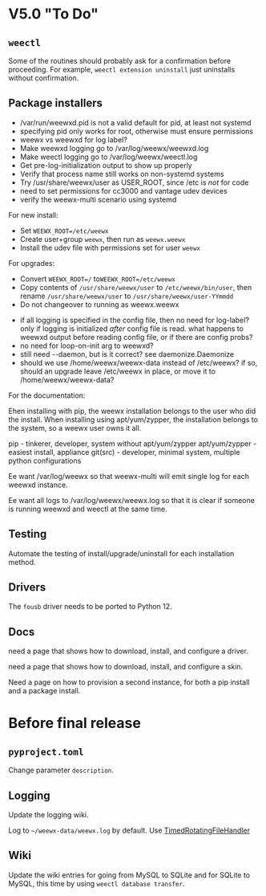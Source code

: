 # V5.0 "To Do"

## `weectl`

Some of the routines should probably ask for a confirmation before proceeding.
For example, `weectl extension uninstall` just uninstalls without confirmation. 

## Package installers

- /var/run/weewxd.pid is not a valid default for pid, at least not systemd
- specifying pid only works for root, otherwise must ensure permissions
- weewx vs weewxd for log label?
- Make weewxd logging go to /var/log/weewx/weewxd.log
- Make weectl logging go to /var/log/weewx/weectl.log 
- Get pre-log-initialization output to show up properly
- Verify that process name still works on non-systemd systems
- Try /usr/share/weewx/user as USER_ROOT, since /etc is *not* for code
- need to set permissions for cc3000 and vantage udev devices
- verify the weewx-multi scenario using systemd

For new install:
* Set `WEEWX_ROOT=/etc/weewx`
* Create user+group `weewx`, then run as `weewx.weewx`
* Install the udev file with permissions set for user `weewx`

For upgrades:
* Convert `WEEWX_ROOT=/` to`WEEWX_ROOT=/etc/weewx`
* Copy contents of `/usr/share/weewx/user` to `/etc/weewx/bin/user`, then
rename `/usr/share/weewx/user` to `/usr/share/weewx/user-YYmmdd`
* Do not changeover to running as weewx.weewx

- if all logging is specified in the config file, then no need for log-label?
   only if logging is initialized *after* config file is read.  what happens
   to weewxd output before reading config file, or if there are config probs?
- no need for loop-on-init arg to weewxd?
- still need --daemon, but is it correct?  see daemonize.Daemonize
- should we use /home/weewx/weewx-data instead of /etc/weewx?  if so, should
   an upgrade leave /etc/weewx in place, or move it to /home/weewx/weewx-data?

For the documentation:

Ehen installing with pip, the weewx installation belongs to the user who did
the install.  When installing using apt/yum/zypper, the installation belongs
to the system, so a weewx user owns it all.

  pip - tinkerer, developer, system without apt/yum/zypper
  apt/yum/zypper - easiest install, appliance
  git(src) - developer, minimal system, multiple python configurations

Ee want /var/log/weewx so that weewx-multi will emit single log for each
weewxd instance.

Ee want all logs to /var/log/weewx/weewx.log so that it is clear if someone
is running weewxd and weectl at the same time.


## Testing

Automate the testing of install/upgrade/uninstall for each installation
method.


## Drivers

The `fousb` driver needs to be ported to Python 12.


## Docs

need a page that shows how to download, install, and configure a driver.

need a page that shows how to download, install, and configure a skin.

Need a page on how to provision a second instance, for both a pip install and a
package install.



# Before final release

## `pyproject.toml`

Change parameter `description`.

## Logging

Update the logging wiki.

Log to `~/weewx-data/weewx.log` by default. Use 
[TimedRotatingFileHandler](https://docs.python.org/3/library/logging.handlers.html#timedrotatingfilehandler)


## Wiki

Update the wiki entries for going from MySQL to SQLite and for SQLite to MySQL,
this time by using `weectl database transfer`.

